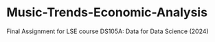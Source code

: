 # Music-Trends-Economic-Analysis
Final Assignment for LSE course DS105A: Data for Data Science (2024)
